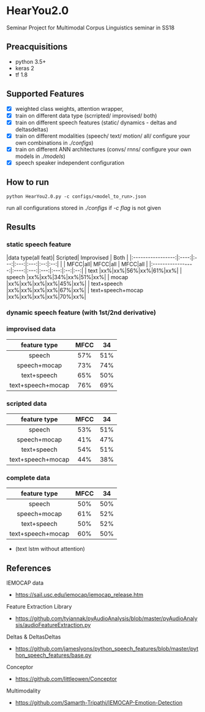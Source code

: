 # HearYou2.0

Seminar Project for Multimodal Corpus Linguistics seminar in SS18

## Preacquisitions
- python 3.5+
- keras 2
- tf 1.8

## Supported Features

- [x] weighted class weights, attention wrapper,
- [x] train on different data type (scrripted/ improvised/ both)
- [x] train on different speech features (static/ dynamics - deltas and deltasdeltas)
- [x] train on different modalities (speech/ text/ motion/ all/ configure your own combinations in *./configs*)
- [x] train on different ANN architectures (convs/ rnns/ configure your own models in *./models*)
- [x] speech speaker independent configuration

## How to run

```
python HearYou2.0.py -c configs/<model_to_run>.json
```
run all configurations stored in *./configs* if *-c flag* is not given

## Results
### static speech feature
|data type(all feat)| Scripted| Improvised | Both |
|:-----------------:|:----:|:---:|:---:|:---:|:--:|:--:|
|                   | MFCC|all| MFCC|all | MFCC|all |
|:-----------------:|:----:|:---:|:---:|:---:|:--:|:--:|
| text              |xx%|xx%|56%|xx%|61%|xx%|
| speech            |xx%|xx%|34%|xx%|51%|xx%|
| mocap             |xx%|xx%|xx%|xx%|45%|xx%|
| text+speech       |xx%|xx%|xx%|xx%|67%|xx%|
| text+speech+mocap |xx%|xx%|xx%|xx%|70%|xx%|

### dynamic speech feature (with 1st/2nd derivative)

### improvised data
|feature type       | MFCC       | 34   |
|:-----------------:|:----------:|:----:|
| speech            |    57%     |  51% |
| speech+mocap      |    73%     |  74% |
| text+speech       |    65%     |  50% |
| text+speech+mocap |    76%     |  69% |

### scripted data
|feature type       | MFCC       | 34   |
|:-----------------:|:----------:|:----:|
| speech            |    53%     |  51% |
| speech+mocap      |    41%     |  47% |
| text+speech       |    54%     |  51% |
| text+speech+mocap |    44%     |  38% |

### complete data
|feature type       | MFCC       | 34   |
|:-----------------:|:----------:|:----:|
| speech            |    50%     |  50% |
| speech+mocap      |    61%     |  52% |
| text+speech       |    50%     |  52% |
| text+speech+mocap |    60%     |  50% |
* (text lstm without attention)

## References

IEMOCAP data
- https://sail.usc.edu/iemocap/iemocap_release.htm

Feature Extraction Library
- https://github.com/tyiannak/pyAudioAnalysis/blob/master/pyAudioAnalysis/audioFeatureExtraction.py

Deltas & DeltasDeltas
- https://github.com/jameslyons/python_speech_features/blob/master/python_speech_features/base.py

Conceptor
- https://github.com/littleowen/Conceptor

Multimodality
- https://github.com/Samarth-Tripathi/IEMOCAP-Emotion-Detection

